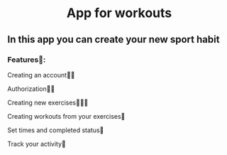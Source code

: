 <h1 align="center">App for workouts</h1>
<h2>In this app you can create your new sport habit</h2>
<h3>Features🤚: </h3>
<p>Creating an account🧑‍💻</p>
<p>Authorization🤳🏻</p>
<p>Creating new exercises🏋🏻‍♀️</p>
<p>Creating workouts from your exercises🥇</p>
<p>Set times and completed status💪</p>
<p>Track your activity🏃</p>
